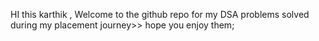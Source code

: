 HI this karthik , Welcome to the github repo for my DSA problems solved during my placement journey>> hope you enjoy them;
